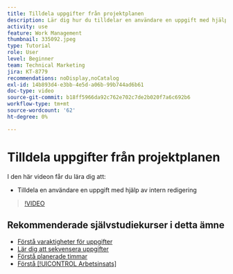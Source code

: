 ```yaml
---
title: Tilldela uppgifter från projektplanen
description: Lär dig hur du tilldelar en användare en uppgift med hjälp av infogad redigering i en [!DNL  Workfront] projekt.
activity: use
feature: Work Management
thumbnail: 335092.jpeg
type: Tutorial
role: User
level: Beginner
team: Technical Marketing
jira: KT-8779
recommendations: noDisplay,noCatalog
exl-id: 14b893d4-e3bb-4e5d-a06b-99b744ad6b61
doc-type: video
source-git-commit: b18ff5966da92c762e702c7de2b020f7a6c692b6
workflow-type: tm+mt
source-wordcount: '62'
ht-degree: 0%

---
```


# Tilldela uppgifter från projektplanen

I den här videon får du lära dig att:

* Tilldela en användare en uppgift med hjälp av intern redigering

>[!VIDEO](https://video.tv.adobe.com/v/335092/?quality=12&learn=on)

<!---
learn more urls:
Notifications: Information about work assigned to me
Assign tasks
Personal time overview
Make smart assignments
Modify multiple user assignments in a task list
--->

## Rekommenderade självstudiekurser i detta ämne

* [Förstå varaktigheter för uppgifter](/help/manage-work/tasks/understand-task-durations.md)
* [Lär dig att sekvensera uppgifter](/help/manage-work/tasks/learn-to-sequence-tasks.md)
* [Förstå planerade timmar](/help/manage-work/tasks/understand-planned-hours.md)
* [Förstå [!UICONTROL Arbetsinsats]](/help/manage-work/tasks/understand-work-effort.md)

